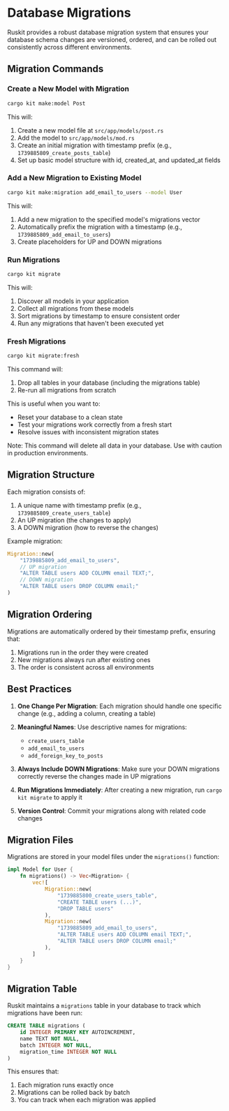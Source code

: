 # Database Migrations

Ruskit provides a robust database migration system that ensures your database schema changes are versioned, ordered, and can be rolled out consistently across different environments.

## Migration Commands

### Create a New Model with Migration

```bash
cargo kit make:model Post
```

This will:
1. Create a new model file at `src/app/models/post.rs`
2. Add the model to `src/app/models/mod.rs`
3. Create an initial migration with timestamp prefix (e.g., `1739885809_create_posts_table`)
4. Set up basic model structure with id, created_at, and updated_at fields

### Add a New Migration to Existing Model

```bash
cargo kit make:migration add_email_to_users --model User
```

This will:
1. Add a new migration to the specified model's migrations vector
2. Automatically prefix the migration with a timestamp (e.g., `1739885809_add_email_to_users`)
3. Create placeholders for UP and DOWN migrations

### Run Migrations

```bash
cargo kit migrate
```

This will:
1. Discover all models in your application
2. Collect all migrations from these models
3. Sort migrations by timestamp to ensure consistent order
4. Run any migrations that haven't been executed yet

### Fresh Migrations

```bash
cargo kit migrate:fresh
```

This command will:
1. Drop all tables in your database (including the migrations table)
2. Re-run all migrations from scratch

This is useful when you want to:
- Reset your database to a clean state
- Test your migrations work correctly from a fresh start
- Resolve issues with inconsistent migration states

Note: This command will delete all data in your database. Use with caution in production environments.

## Migration Structure

Each migration consists of:
1. A unique name with timestamp prefix (e.g., `1739885809_create_users_table`)
2. An UP migration (the changes to apply)
3. A DOWN migration (how to reverse the changes)

Example migration:
```rust
Migration::new(
    "1739885809_add_email_to_users",
    // UP migration
    "ALTER TABLE users ADD COLUMN email TEXT;",
    // DOWN migration
    "ALTER TABLE users DROP COLUMN email;"
)
```

## Migration Ordering

Migrations are automatically ordered by their timestamp prefix, ensuring that:
1. Migrations run in the order they were created
2. New migrations always run after existing ones
3. The order is consistent across all environments

## Best Practices

1. **One Change Per Migration**: Each migration should handle one specific change (e.g., adding a column, creating a table)

2. **Meaningful Names**: Use descriptive names for migrations:
   - `create_users_table`
   - `add_email_to_users`
   - `add_foreign_key_to_posts`

3. **Always Include DOWN Migrations**: Make sure your DOWN migrations correctly reverse the changes made in UP migrations

4. **Run Migrations Immediately**: After creating a new migration, run `cargo kit migrate` to apply it

5. **Version Control**: Commit your migrations along with related code changes

## Migration Files

Migrations are stored in your model files under the `migrations()` function:

```rust
impl Model for User {
    fn migrations() -> Vec<Migration> {
        vec![
            Migration::new(
                "1739885800_create_users_table",
                "CREATE TABLE users (...)",
                "DROP TABLE users"
            ),
            Migration::new(
                "1739885809_add_email_to_users",
                "ALTER TABLE users ADD COLUMN email TEXT;",
                "ALTER TABLE users DROP COLUMN email;"
            ),
        ]
    }
}
```

## Migration Table

Ruskit maintains a `migrations` table in your database to track which migrations have been run:

```sql
CREATE TABLE migrations (
    id INTEGER PRIMARY KEY AUTOINCREMENT,
    name TEXT NOT NULL,
    batch INTEGER NOT NULL,
    migration_time INTEGER NOT NULL
)
```

This ensures that:
1. Each migration runs exactly once
2. Migrations can be rolled back by batch
3. You can track when each migration was applied 